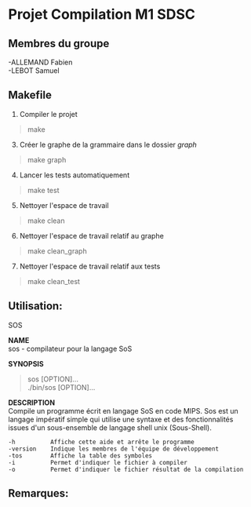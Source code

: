 # Projet Compilation M1 SDSC

## Membres du groupe

-ALLEMAND Fabien  
-LEBOT Samuel  

## Makefile

1. Compiler le projet
> make
3. Créer le graphe de la grammaire dans le dossier *graph*
> make graph
4. Lancer les tests automatiquement
> make test
5. Nettoyer l'espace de travail
> make clean
6. Nettoyer l'espace de travail relatif au graphe
> make clean_graph
7. Nettoyer l'espace de travail relatif aux tests
> make clean_test

## Utilisation:

SOS

**NAME**  
    sos - compilateur pour la langage SoS

**SYNOPSIS**  
>    sos [OPTION]...  
>    ./bin/sos [OPTION]...  

**DESCRIPTION**  
    Compile un programme écrit en langage SoS en code MIPS. Sos est un langage impératif simple qui utilise une syntaxe et des fonctionnalités issues d'un sous-ensemble de langage shell unix (Sous-Shell).

    -h          Affiche cette aide et arrête le programme  
    -version    Indique les membres de l'équipe de développement  
    -tos        Affiche la table des symboles  
    -i          Permet d'indiquer le fichier à compiler  
    -o          Permet d'indiquer le fichier résultat de la compilation  

## Remarques: